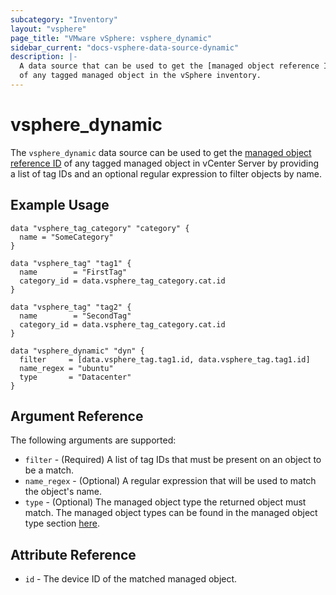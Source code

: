 ```yaml
---
subcategory: "Inventory"
layout: "vsphere"
page_title: "VMware vSphere: vsphere_dynamic"
sidebar_current: "docs-vsphere-data-source-dynamic"
description: |-
  A data source that can be used to get the [managed object reference ID
  of any tagged managed object in the vSphere inventory.
---
```

[docs-about-morefs]: /docs/providers/vsphere/index.html#use-of-managed-object-references-by-the-vsphere-provider

# vsphere_dynamic

The `vsphere_dynamic` data source can be used to get the
[managed object reference ID][docs-about-morefs] of any tagged managed object in
vCenter Server by providing a list of tag IDs and an optional regular expression
to filter objects by name.

## Example Usage

```hcl
data "vsphere_tag_category" "category" {
  name = "SomeCategory"
}

data "vsphere_tag" "tag1" {
  name        = "FirstTag"
  category_id = data.vsphere_tag_category.cat.id
}

data "vsphere_tag" "tag2" {
  name        = "SecondTag"
  category_id = data.vsphere_tag_category.cat.id
}

data "vsphere_dynamic" "dyn" {
  filter     = [data.vsphere_tag.tag1.id, data.vsphere_tag.tag1.id]
  name_regex = "ubuntu"
  type       = "Datacenter"
}
```

## Argument Reference

The following arguments are supported:

* `filter` - (Required) A list of tag IDs that must be present on an object to
  be a match.
* `name_regex` - (Optional) A regular expression that will be used to match the
  object's name.
* `type` - (Optional) The managed object type the returned object must match.
  The managed object types can be found in the managed object type section
  [here](https://developer.broadcom.com/xapis/vsphere-web-services-api/latest/).

## Attribute Reference

* `id` - The device ID of the matched managed object.
